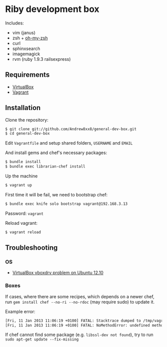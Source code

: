 # Riby development box

Includes:

* vim (janus)
* zsh + [oh-my-zsh](http://github.com/robbyrussell/oh-my-zsh)
* curl
* sphinxsearch
* imagemagick
* rvm (ruby 1.9.3 railsexpress)

## Requirements

* [VirtualBox](https://www.virtualbox.org)
* [Vagrant](http://vagrantup.com)

## Installation

Clone the repository:

```bash
$ git clone git://github.com/Andrew8xx8/general-dev-box.git
$ cd general-dev-box
```

Edit `Vagrantfile` and setup shared folders, `USERNAME` and `EMAIL`

And install gems and chef's necessary packages:

```bash
$ bundle install
$ bundle exec librarian-chef install
```

Up the machine

```bash
$ vagrant up
```

First time it will be fail, we need to bootstrap chef:

```bash
$ bundle exec knife solo bootstrap vagrant@192.168.3.13 
```

Password: `vagrant`

Reload vagrant:

```bash
$ vagrant reload
```

## Troubleshooting

### OS

* [VirtualBox vboxdrv problem on Ubuntu 12.10](http://nikunjlahoti.com/2012/11/09/virtualbox-on-ubuntu-12-10/)

### Boxes

If cases, where there are some recipes, which depends on a newer chef, run `gem install chef --no-ri --no-rdoc` (may require sudo) to update it.

Example error:

```bash
[Fri, 11 Jan 2013 11:06:19 +0100] FATAL: Stacktrace dumped to /tmp/vagrant-chef-1/chef-stacktrace.out
[Fri, 11 Jan 2013 11:06:19 +0100] FATAL: NoMethodError: undefined method `default_action' for #<Class:0x7f0c909547c0>
```

If chef cannot find some package (e.g. `libssl-dev not found`), try to run `sudo apt-get update --fix-missing`

